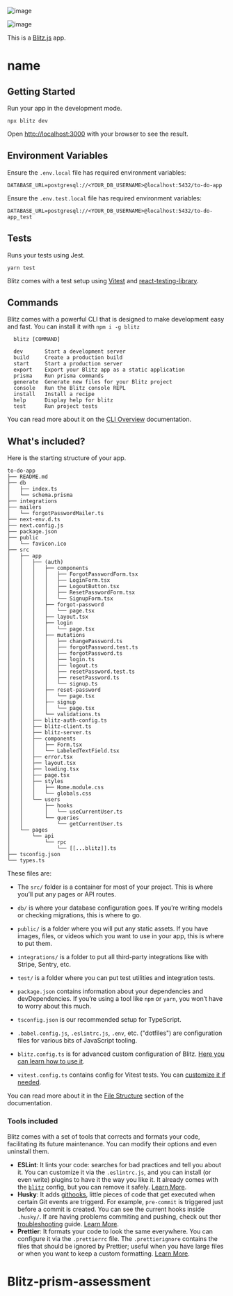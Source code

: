 ![image](https://github.com/muskan2622/Blitz-prism-assessment/assets/84541807/da8c7931-d231-465e-9f06-6f0c84650610)

![image](https://github.com/muskan2622/Blitz-prism-assessment/assets/84541807/30ef1985-e573-4f51-b8c4-2014a4c55f26)



This is a [Blitz.js](https://github.com/blitz-js/blitz) app.

# ****name****

## Getting Started

Run your app in the development mode.

```
npx blitz dev
```

Open [http://localhost:3000](http://localhost:3000) with your browser to see the result.

## Environment Variables

Ensure the `.env.local` file has required environment variables:

```
DATABASE_URL=postgresql://<YOUR_DB_USERNAME>@localhost:5432/to-do-app
```

Ensure the `.env.test.local` file has required environment variables:

```
DATABASE_URL=postgresql://<YOUR_DB_USERNAME>@localhost:5432/to-do-app_test
```

## Tests

Runs your tests using Jest.

```
yarn test
```

Blitz comes with a test setup using [Vitest](https://vitest.dev/) and [react-testing-library](https://testing-library.com/).

## Commands

Blitz comes with a powerful CLI that is designed to make development easy and fast. You can install it with `npm i -g blitz`

```
  blitz [COMMAND]

  dev       Start a development server
  build     Create a production build
  start     Start a production server
  export    Export your Blitz app as a static application
  prisma    Run prisma commands
  generate  Generate new files for your Blitz project
  console   Run the Blitz console REPL
  install   Install a recipe
  help      Display help for blitz
  test      Run project tests
```

You can read more about it on the [CLI Overview](https://blitzjs.com/docs/cli-overview) documentation.

## What's included?

Here is the starting structure of your app.

```
to-do-app
├── README.md
├── db
│   ├── index.ts
│   └── schema.prisma
├── integrations
├── mailers
│   └── forgotPasswordMailer.ts
├── next-env.d.ts
├── next.config.js
├── package.json
├── public
│   └── favicon.ico
├── src
│   ├── app
│   │   ├── (auth)
│   │   │   ├── components
│   │   │   │   ├── ForgotPasswordForm.tsx
│   │   │   │   ├── LoginForm.tsx
│   │   │   │   ├── LogoutButton.tsx
│   │   │   │   ├── ResetPasswordForm.tsx
│   │   │   │   └── SignupForm.tsx
│   │   │   ├── forgot-password
│   │   │   │   └── page.tsx
│   │   │   ├── layout.tsx
│   │   │   ├── login
│   │   │   │   └── page.tsx
│   │   │   ├── mutations
│   │   │   │   ├── changePassword.ts
│   │   │   │   ├── forgotPassword.test.ts
│   │   │   │   ├── forgotPassword.ts
│   │   │   │   ├── login.ts
│   │   │   │   ├── logout.ts
│   │   │   │   ├── resetPassword.test.ts
│   │   │   │   ├── resetPassword.ts
│   │   │   │   └── signup.ts
│   │   │   ├── reset-password
│   │   │   │   └── page.tsx
│   │   │   ├── signup
│   │   │   │   └── page.tsx
│   │   │   └── validations.ts
│   │   ├── blitz-auth-config.ts
│   │   ├── blitz-client.ts
│   │   ├── blitz-server.ts
│   │   ├── components
│   │   │   ├── Form.tsx
│   │   │   └── LabeledTextField.tsx
│   │   ├── error.tsx
│   │   ├── layout.tsx
│   │   ├── loading.tsx
│   │   ├── page.tsx
│   │   ├── styles
│   │   │   ├── Home.module.css
│   │   │   └── globals.css
│   │   └── users
│   │       ├── hooks
│   │       │   └── useCurrentUser.ts
│   │       └── queries
│   │           └── getCurrentUser.ts
│   └── pages
│       └── api
│           └── rpc
│               └── [[...blitz]].ts
├── tsconfig.json
└── types.ts
```

These files are:

- The `src/` folder is a container for most of your project. This is where you’ll put any pages or API routes.

- `db/` is where your database configuration goes. If you’re writing models or checking migrations, this is where to go.

- `public/` is a folder where you will put any static assets. If you have images, files, or videos which you want to use in your app, this is where to put them.

- `integrations/` is a folder to put all third-party integrations like with Stripe, Sentry, etc.

- `test/` is a folder where you can put test utilities and integration tests.

- `package.json` contains information about your dependencies and devDependencies. If you’re using a tool like `npm` or `yarn`, you won’t have to worry about this much.

- `tsconfig.json` is our recommended setup for TypeScript.

- `.babel.config.js`, `.eslintrc.js`, `.env`, etc. ("dotfiles") are configuration files for various bits of JavaScript tooling.

- `blitz.config.ts` is for advanced custom configuration of Blitz. [Here you can learn how to use it](https://blitzjs.com/docs/blitz-config).

- `vitest.config.ts` contains config for Vitest tests. You can [customize it if needed](https://vitejs.dev/config/).

You can read more about it in the [File Structure](https://blitzjs.com/docs/file-structure) section of the documentation.

### Tools included

Blitz comes with a set of tools that corrects and formats your code, facilitating its future maintenance. You can modify their options and even uninstall them.

- **ESLint**: It lints your code: searches for bad practices and tell you about it. You can customize it via the `.eslintrc.js`, and you can install (or even write) plugins to have it the way you like it. It already comes with the [`blitz`](https://github.com/blitz-js/blitz/tree/canary/packages/eslint-config) config, but you can remove it safely. [Learn More](https://blitzjs.com/docs/eslint-config).
- **Husky**: It adds [githooks](https://git-scm.com/docs/githooks), little pieces of code that get executed when certain Git events are triggerd. For example, `pre-commit` is triggered just before a commit is created. You can see the current hooks inside `.husky/`. If are having problems commiting and pushing, check out ther [troubleshooting](https://typicode.github.io/husky/#/?id=troubleshoot) guide. [Learn More](https://blitzjs.com/docs/husky-config).
- **Prettier**: It formats your code to look the same everywhere. You can configure it via the `.prettierrc` file. The `.prettierignore` contains the files that should be ignored by Prettier; useful when you have large files or when you want to keep a custom formatting. [Learn More](https://blitzjs.com/docs/prettier-config).


# Blitz-prism-assessment
